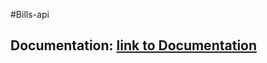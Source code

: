 #Bills-api

## Documentation: [link to Documentation](https://documenter.getpostman.com/view/6708749/SWDzgMix?version=latest)